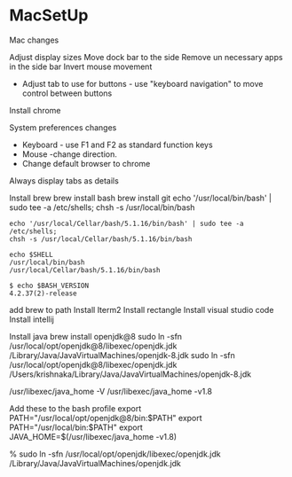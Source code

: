 # MacSetUp

Mac changes

Adjust display sizes
Move dock bar to the side
Remove un necessary apps in the side bar
Invert mouse movement
- Adjust tab to use for buttons - use "keyboard navigation" to move control between buttons

Install chrome

System preferences changes
- Keyboard - use F1 and F2 as standard function keys
- Mouse -change direction.
- Change default browser to chrome

Always display tabs as details


Install brew
brew install bash
brew install git
    echo '/usr/local/bin/bash' | sudo tee -a /etc/shells;
    chsh -s /usr/local/bin/bash

    echo '/usr/local/Cellar/bash/5.1.16/bin/bash' | sudo tee -a /etc/shells;
    chsh -s /usr/local/Cellar/bash/5.1.16/bin/bash

    echo $SHELL
    /usr/local/bin/bash
    /usr/local/Cellar/bash/5.1.16/bin/bash

    $ echo $BASH_VERSION
    4.2.37(2)-release

add brew to path
Install Iterm2
Install rectangle
Install visual studio code
Install intellij

Install java
brew install openjdk@8
sudo ln -sfn /usr/local/opt/openjdk@8/libexec/openjdk.jdk /Library/Java/JavaVirtualMachines/openjdk-8.jdk
sudo ln -sfn /usr/local/opt/openjdk@8/libexec/openjdk.jdk /Users/krishnaka/Library/Java/JavaVirtualMachines/openjdk-8.jdk

/usr/libexec/java_home -V
/usr/libexec/java_home -v1.8

Add these to the bash profile
export PATH="/usr/local/opt/openjdk@8/bin:$PATH"
export PATH="/usr/local/bin:$PATH"
export JAVA_HOME=$(/usr/libexec/java_home -v1.8)


% sudo ln -sfn /usr/local/opt/openjdk/libexec/openjdk.jdk /Library/Java/JavaVirtualMachines/openjdk.jdk


